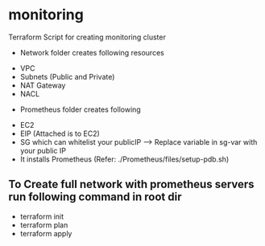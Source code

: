 # monitoring
 Terraform Script for creating monitoring cluster
 
 * Network folder creates following resources
 - VPC
 - Subnets (Public and Private)
 - NAT Gateway
 - NACL

 * Prometheus folder creates following
 - EC2
 - EIP (Attached is to EC2)
 - SG which can whitelist your publicIP --> Replace variable in sg-var with your public IP
 - It installs  Prometheus (Refer: ./Prometheus/files/setup-pdb.sh)

## To Create full network with prometheus servers run following command in root dir
- terraform init
- terraform plan
- terraform apply